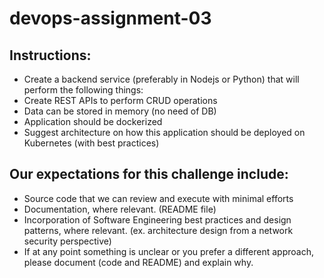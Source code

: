 # devops-assignment-03

## Instructions:
- Create a backend service (preferably in Nodejs or Python) that will perform the following things:
- Create REST APIs to perform CRUD operations
- Data can be stored in memory (no need of DB)
- Application should be dockerized
- Suggest architecture on how this application should be deployed on Kubernetes (with best practices)


## Our expectations for this challenge include:
- Source code that we can review and execute with minimal efforts
- Documentation, where relevant. (README file)
- Incorporation of Software Engineering best practices and design patterns, where relevant. (ex. architecture design from a network security perspective)
- If at any point something is unclear or you prefer a different approach, please document (code and README) and explain why.
